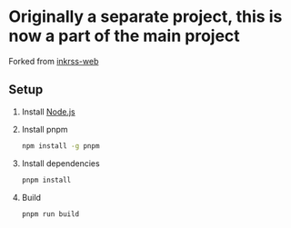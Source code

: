 # Originally a separate project, this is now a part of the main project

Forked from [inkrss-web](https://github.com/pureink/inkrss-web)

## Setup

1. Install [Node.js](https://nodejs.org/en/download/)

2. Install pnpm

    ```bash
    npm install -g pnpm
    ```

3. Install dependencies

    ```bash
    pnpm install
    ```

4. Build

    ```bash
    pnpm run build
    ```
